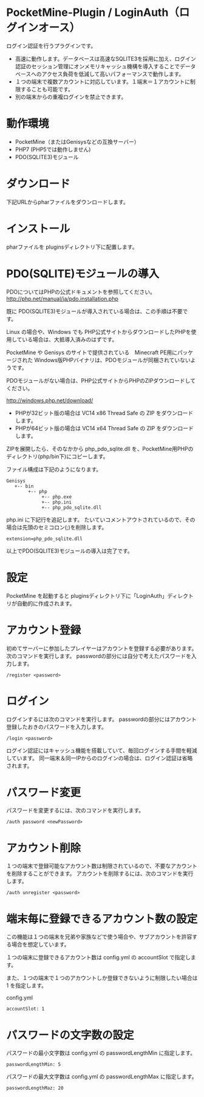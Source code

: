 # PocketMine-Plugin / LoginAuth（ログインオース）

ログイン認証を行うプラグインです。

* 高速に動作します。データベースは高速なSQLITE3を採用に加え、ログイン認証のセッション管理にオンメモリキャッシュ機構を導入することでデータベースへのアクセス負荷を低減して高いパフォーマンスで動作します。
* １つの端末で複数アカウントに対応しています。１端末＝１アカウントに制限することも可能です。
* 別の端末からの重複ログインを禁止できます。

# 動作環境

* PocketMine（またはGenisysなどの互換サーバー）
* PHP7 (PHP5では動作しません)
* PDO(SQLITE3)モジュール

# ダウンロード

下記URLからpharファイルをダウンロードします。

# インストール

pharファイルを pluginsディレクトリ下に配置します。

# PDO(SQLITE)モジュールの導入

PDOについてはPHPの公式ドキュメントを参照してください。
http://php.net/manual/ja/pdo.installation.php

既に PDO(SQLITE3)モジュールが導入されている場合は、この手順は不要です。

Linux の場合や、Windows でも PHP公式サイトからダウンロードしたPHPを使用している場合は、大抵導入済みのはずです。

PocketMine や Genisys のサイトで提供されている　Minecraft PE用にパッケージされた Windows版PHPバイナリは、PDOモジュールが同梱されていないようです。

PDOモジュールがない場合は、PHP公式サイトからPHPのZIPダウンロードしてください。

http://windows.php.net/download/


* PHPが32ビット版の場合は VC14 x86 Thread Safe の ZIP をダウンロードします。
* PHPが64ビット版の場合は VC14 x64 Thread Safe の ZIP をダウンロードします。

ZIPを展開したら、そのなかから php_pdo_sqlite.dll を、PocketMine用PHPのディレクトリ(php/bin下)にコピーします。

ファイル構成は下記のようになります。
```
Genisys
   +-- bin
        +-- php
             +-- php.exe
             +-- php.ini
             +-- php_pdo_sqlite.dll

```

php.ini に下記行を追記します。
たいていコメントアウトされているので、その場合は先頭のセミコロン(;)を削除します。

```
extension=php_pdo_sqlite.dll
```

以上でPDO(SQLITE3)モジュールの導入は完了です。


# 設定

PocketMine を起動すると pluginsディレクトリ下に「LoginAuth」ディレクトリが自動的に作成されます。


# アカウント登録

初めてサーバーに参加したプレイヤーはアカウントを登録する必要があります。
次のコマンドを実行します。
passwordの部分には自分で考えたパスワードを入力します。

```
/register <password>
```

# ログイン

ログインするには次のコマンドを実行します。
passwordの部分にはアカウント登録したおきのパスワードを入力します。

```
/login <password>
```


ログイン認証にはキャッシュ機能を搭載していて、毎回ログインする手間を軽減しています。
同一端末＆同一IPからのログインの場合は、ログイン認証は省略されます。


# パスワード変更

パスワードを変更するには、次のコマンドを実行します。

```
/auth password <newPassword>
```

# アカウント削除

１つの端末で登録可能なアカウント数は制限されているので、不要なアカウントを削除することができます。
アカウントを削除するには、次のコマンドを実行します。

```
/auth unregister <password>
```


# 端末毎に登録できるアカウント数の設定

この機能は１つの端末を兄弟や家族などで使う場合や、サブアカウントを許容する場合を想定しています。

１つの端末に登録できるアカウント数は config.yml の accountSlot で指定します。

また、１つの端末で１つのアカウントしか登録できないように制限したい場合は 1 を指定します。

config.yml
```
accountSlot: 1

```

# パスワードの文字数の設定

パスワードの最小文字数は config.yml の passwordLengthMin に指定します。

```
passwordLengthMin: 5
```

パスワードの最大文字数は config.yml の passwordLengthMax に指定します。

```
passwordLengthMaz: 20
```